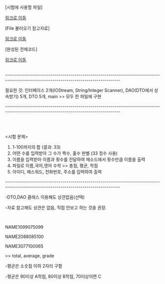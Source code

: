 <p>[시험에 사용할 파일]</p>
<a href = "https://github.com/StellaVulpis/Files-Java/blob/main/TEST_Prepare.java">링크로 이동</a>
<p>[File 불러오기 참고자료]</p>
<a href = "https://github.com/StellaVulpis/Files-Java/blob/main/File_Test.java">링크로 이동</a>
<p>[완성된 전체코드]</p>
<a href = "https://github.com/StellaVulpis/Files-Java/blob/main/TEST_20221223.java">링크로 이동</a>
<br><br>
<p>----------------------------------------------------------------------------------------------------------------------------------------</p> 
<p>필요한 것: 인터페이스 2개(IOStream, String/Integer Scanner), DAO(DTO에서 상속받기) 5개, DTO 5개, main >> 모두 한 파일에 구현</p>
<p>----------------------------------------------------------------------------------------------------------------------------------------</p> 
<br><br>
<p><시험 문제></p>
<ol>
<li>1-100까지의 합 (결과: 33)</li>
<li>어떤 수를 입력받아 그 수가 짝수, 홀수 판별 (33 정수 사용)</li>
<li>이름을 입력받아 이름과 횟수를 전달하여 메소드에서 횟수만큼 이름을 출력</li>
<li>파일로 이름,국어,영어 수학 >> 총점, 평균, 학점</li>
<li>아이디, 패스워드, 전화번호, 주소를 입력하여 출력</li>
</ol>
<p>----------------------------------------------------------------------------------------------------------------------------------------</p>
<p>-DTO,DAO 클래스 이용해도 상관없음(선택)</p>
<p>-자료 참고해도 상관은 없음, 직접 안보고 하는 것을 권장.</p>
<br>

<div>
<p><file.txt><p>
<p>NAME1099075099</p>
<p>NAME2088085100</p>
<p>NAME3077100065</p>
<p>>> total, average, grade</p>
</div>
<p>-평균은 소숫점 이하 2자리 구함</p>
<p>-평균은 90이상 A학점, 80이상 B학점, 70이상이면 C</p>
<br>

